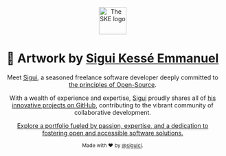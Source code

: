 <div align="center">
  <a href="https://ske.deno.dev/" title="Sigui"><img src="https://github.com/siguici/art/blob/HEAD/images/ske.svg" alt="The SKE logo" height="64"/></a>

# 🎨 Artwork by [Sigui Kessé Emmanuel](https://github.com/siguici)

Meet [Sigui](https://sigui.deno.dev), a seasoned freelance software developer deeply committed to [the principles of Open-Source](https://github.com/siguici).

With a wealth of experience and expertise, [Sigui](https://sigui.deno.dev) proudly shares all of [his innovative projects on GitHub](https://github.com/siguici), contributing to the vibrant community of collaborative development.

[Explore a portfolio fueled by passion, expertise, and a dedication to fostering open and accessible software solutions.](https://sigui.deno.dev)

  <sub>Made with ❤︎ by <a href="https://twitter.com/siguici">@siguici</a>.</sub>
</div>
